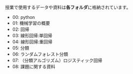 授業で使用するデータや資料は**各フォルダ**に格納されています。
* 00: python
* 01: 機械学習の概要
* 02: 回帰
* 03: 線形回帰:単回帰
* 04: 線形回帰:重回帰
* 05: 分類
* 06: ランダムフォレスト分類
* 07: （分類アルゴリズム）ロジスティック回帰
* 08: 課題に関する資料 

